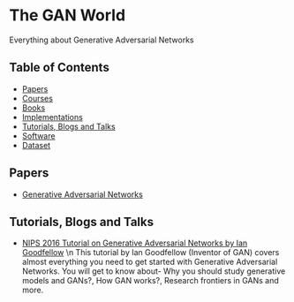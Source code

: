 # The GAN World
Everything about Generative Adversarial Networks

## Table of Contents
- [Papers](#Papers)
- [Courses](#Courses)
- [Books](#Books)
- [Implementations](#Implementations)
- [Tutorials, Blogs and Talks](#Tutorials-Blogs-Talks)
- [Software](#Software)
- [Dataset](#Dataset)


## Papers
* [Generative Adversarial Networks](https://arxiv.org/abs/1406.2661)


## Tutorials, Blogs and Talks
* [NIPS 2016 Tutorial on Generative Adversarial Networks by Ian Goodfellow](https://arxiv.org/abs/1701.00160) \n
This tutorial by Ian Goodfellow (Inventor of GAN) covers almost everything you need to get started with Generative Adversarial Networks. You will get to know about- Why you should study generative models and GANs?, How GAN works?, Research frontiers in GANs and more. 
